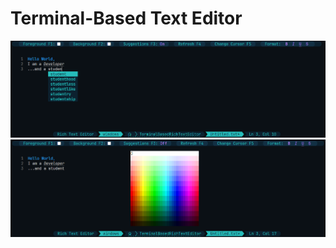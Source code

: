 # Terminal-Based Text Editor

![alt text](https://github.com/abdbbdii/TerminalBasedRichTextEditor/blob/main/screenshots/auto-suggestion.png?raw=true)
![alt text](https://github.com/abdbbdii/TerminalBasedRichTextEditor/blob/main/screenshots/color.png?raw=true)

